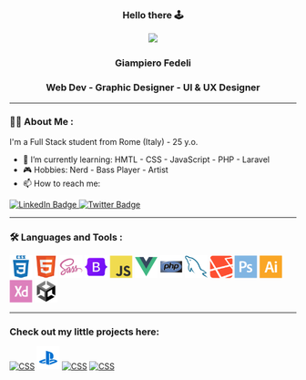 ### 


<div align="center" font-size="20px">
  
  ### Hello there 🕹
  
</div>

<div id="header" align="center">
  <img src="https://media.giphy.com/media/7TcdtHOCxo3meUvPgj/giphy.gif" width="200"/>
</div>

<div align="center">
  
  ### Giampiero Fedeli 

  ### Web Dev - Graphic Designer - UI & UX Designer

</div>

---

### :man_technologist: About Me :

I'm a Full Stack student from Rome (Italy) - 25 y.o.
  - 🌱 I’m currently learning: HMTL - CSS - JavaScript - PHP - Laravel
  - 🎮 Hobbies: Nerd - Bass Player - Artist
  - 📫 How to reach me: 
<div id="badges">
  <a href="https://www.linkedin.com/in/giampiero-fedeli-9b818b1b9/">
    <img src="https://img.shields.io/badge/LinkedIn-blue?style=for-the-badge&logo=linkedin&logoColor=white" alt="LinkedIn Badge"/>
  </a>
  <a href="https://twitter.com/pmujre">
    <img src="https://img.shields.io/badge/Twitter-blue?style=for-the-badge&logo=twitter&logoColor=white" alt="Twitter Badge"/>
  </a>
</div>

---

### :hammer_and_wrench: Languages and Tools :

<div>
  <img src="https://github.com/devicons/devicon/blob/master/icons/css3/css3-plain-wordmark.svg"  title="CSS3" alt="CSS" width="40" height="40"/>
  <img src="https://github.com/devicons/devicon/blob/master/icons/html5/html5-original.svg" title="HTML5" alt="HTML" width="40" height="40"/>
  <img src="https://github.com/devicons/devicon/blob/master/icons/sass/sass-original.svg" title="HTML5" alt="HTML" width="40" height="40"/>
  <img src="https://github.com/devicons/devicon/blob/master/icons/bootstrap/bootstrap-original.svg" title="bootstrap" alt="bootstrap" width="40" height="40"/>
  <img src="https://github.com/devicons/devicon/blob/master/icons/javascript/javascript-original.svg" title="JavaScript" alt="JavaScript" width="40">
  <img src="https://github.com/devicons/devicon/blob/master/icons/vuejs/vuejs-original.svg" title="vue" **alt="vue" width="40" height="40"/>
  <img src="https://github.com/devicons/devicon/blob/master/icons/php/php-original.svg" title="php" **alt="php" width="40" height="40"/>
  <img src="https://github.com/devicons/devicon/blob/master/icons/mysql/mysql-original.svg" title="mysql" **alt="mysql" width="40" height="40"/>
  <img src="https://github.com/devicons/devicon/blob/master/icons/laravel/laravel-plain.svg" title="laravel" **alt="laravel" width="40" height="40"/>
  <img src="https://github.com/devicons/devicon/blob/master/icons/photoshop/photoshop-plain.svg" title="Photoshop" **alt="Photoshop" width="40" height="40"/>
  <img src="https://github.com/devicons/devicon/blob/master/icons/illustrator/illustrator-plain.svg" title="Illustrator" **alt="Illustrator" width="40" height="40"/>
  <img src="https://github.com/devicons/devicon/blob/master/icons/xd/xd-plain.svg" title="xd" **alt="xd" width="40" height="40"/>
  <img src="https://github.com/devicons/devicon/blob/master/icons/unity/unity-original.svg" title="unity" **alt="unity" width="40" height="40"/>
</div>

---

### <h3> Check out my little projects here: </h3>

<div>
<a href="https://erjump.github.io/html-css-spotifyweb/"><img src="https://upload.wikimedia.org/wikipedia/commons/thumb/1/19/Spotify_logo_without_text.svg/2048px-Spotify_logo_without_text.svg.png"  title="CSS3" alt="CSS" width="40" height="40"/></a>
<a href="https://erjump.github.io/htmlcss-playstation/"><img src="https://github.com/ErJump/htmlcss-playstation/blob/main/img/play_logo.svg"  title="CSS3" alt="CSS" width="40" height="40"/></a>
<a href="https://erjump.github.io/htmlcss-dropbox/"><img src="https://aem.dropbox.com/cms/content/dam/dropbox/www/en-us/branding/app-dropbox-android@2x.png"  title="CSS3" alt="CSS" width="40" height="40"/></a>
<a href="https://erjump.github.io/vue-boolzapp/"><img src="https://upload.wikimedia.org/wikipedia/commons/thumb/6/6b/WhatsApp.svg/2044px-WhatsApp.svg.png"  title="CSS3" alt="CSS" width="40" height="40"/></a>
</div>
